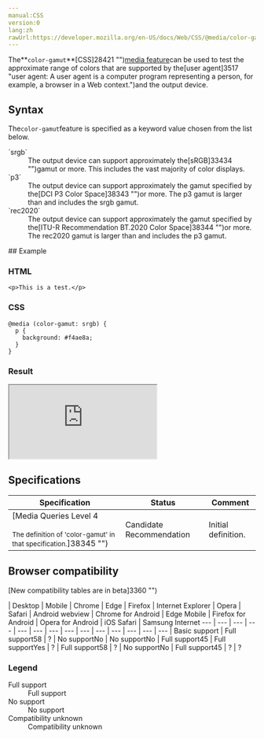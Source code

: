 ```yaml
---
manual:CSS
version:0
lang:zh
rawUrl:https://developer.mozilla.org/en-US/docs/Web/CSS/@media/color-gamut
---
```






The**`color-gamut`**[CSS]28421 "")[media feature](%30559#Media_features "")can be used to test the approximate range of colors that are supported by the[user agent]3517 "user agent: A user agent is a computer program representing a person, for example, a browser in a Web context.")and the output device.


## Syntax<a name="Syntax"></a>


The`color-gamut`feature is specified as a keyword value chosen from the list below.

<dl><dt id=''>`srgb`</dt><dd>The output device can support approximately the[sRGB]33434 "")gamut or more. This includes the vast majority of color displays.</dd><dt id=''>`p3`</dt><dd>The output device can support approximately the gamut specified by the[DCI P3 Color Space]38343 "")or more. The p3 gamut is larger than and includes the srgb gamut.</dd><dt id=''>`rec2020`</dt><dd>The output device can support approximately the gamut specified by the[ITU-R Recommendation BT.2020 Color Space]38344 "")or more. The rec2020 gamut is larger than and includes the p3 gamut.</dd></dl>
## Example<a name="Example"></a>

### HTML<a name="HTML"></a>

```
<p>This is a test.</p>
```

### CSS<a name="CSS"></a>

```
@media (color-gamut: srgb) {
  p {
    background: #f4ae8a;
  }
}
```

### Result<a name="Result"></a>


<iframe src='https://mdn.mozillademos.org/en-US/docs/Web/CSS/@media/color-gamut$samples/Example?revision=1385140' width='null' height='null'></iframe>



## Specifications<a name="Specifications"></a>

Specification | Status | Comment 
 ---  |  ---  |  ---  | 
[Media Queries Level 4<br></br><small>The definition of &#39;color-gamut&#39; in that specification.</small>]38345 "") | Candidate Recommendation | Initial definition. 


## Browser compatibility<a name="Browser_compatibility"></a>
[New compatibility tables are in beta<i></i>]3360 "")

 | <abbr>Desktop<i></i></abbr> | <abbr>Mobile<i></i></abbr> 
 | <abbr>Chrome<i></i></abbr> | <abbr>Edge<i></i></abbr> | <abbr>Firefox<i></i></abbr> | <abbr>Internet Explorer<i></i></abbr> | <abbr>Opera<i></i></abbr> | <abbr>Safari<i></i></abbr> | <abbr>Android webview<i></i></abbr> | <abbr>Chrome for Android<i></i></abbr> | <abbr>Edge Mobile<i></i></abbr> | <abbr>Firefox for Android<i></i></abbr> | <abbr>Opera for Android<i></i></abbr> | <abbr>iOS Safari<i></i></abbr> | <abbr>Samsung Internet<i></i></abbr> 
 ---  |  ---  |  ---  |  ---  |  ---  |  ---  |  ---  |  ---  |  ---  |  ---  |  ---  |  ---  |  ---  |  ---  | 
Basic support | <abbr>Full support</abbr>58 | <abbr>?</abbr> | <abbr>No support</abbr>No | <abbr>No support</abbr>No | <abbr>Full support</abbr>45 | <abbr>Full support</abbr>Yes | <abbr>?</abbr> | <abbr>Full support</abbr>58 | <abbr>?</abbr> | <abbr>No support</abbr>No | <abbr>Full support</abbr>45 | <abbr>?</abbr> | <abbr>?</abbr> 


### Legend<a name="Legend"></a>
<dl><dt id=''><abbr>Full support</abbr></dt><dd>Full support</dd><dt id=''><abbr>No support</abbr></dt><dd>No support</dd><dt id=''><abbr>Compatibility unknown</abbr></dt><dd>Compatibility unknown</dd></dl>




